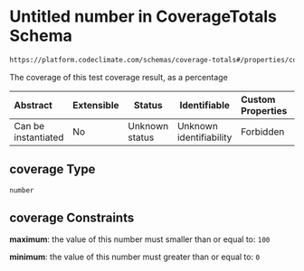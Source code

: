 # Untitled number in CoverageTotals Schema

```txt
https://platform.codeclimate.com/schemas/coverage-totals#/properties/coverage
```

The coverage of this test coverage result, as a percentage


| Abstract            | Extensible | Status         | Identifiable            | Custom Properties | Additional Properties | Access Restrictions | Defined In                                                                                           |
| :------------------ | ---------- | -------------- | ----------------------- | :---------------- | --------------------- | ------------------- | ---------------------------------------------------------------------------------------------------- |
| Can be instantiated | No         | Unknown status | Unknown identifiability | Forbidden         | Allowed               | none                | [CoverageTotals.schema.json\*](../../spec/schemas/CoverageTotals.schema.json "open original schema") |

## coverage Type

`number`

## coverage Constraints

**maximum**: the value of this number must smaller than or equal to: `100`

**minimum**: the value of this number must greater than or equal to: `0`
